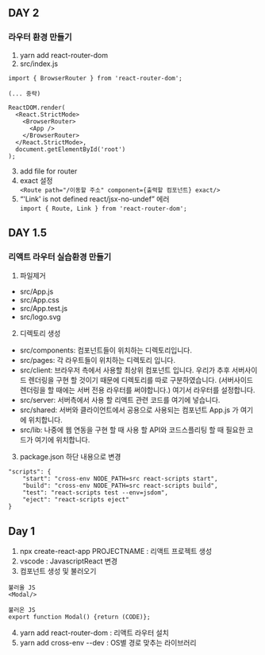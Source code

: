 ## DAY 2
### 라우터 환경 만들기
1. yarn add react-router-dom
2. src/index.js
```
import { BrowserRouter } from 'react-router-dom';

(... 중략)

ReactDOM.render(
  <React.StrictMode>
    <BrowserRouter>
      <App />
    </BrowserRouter>
  </React.StrictMode>,
  document.getElementById('root')
);
```
3. add file for router
4. exact 설정   
`<Route path="/이동할 주소" component={출력할 컴포넌트} exact/>`
5. “'Link' is not defined react/jsx-no-undef” 에러   
`import { Route, Link } from 'react-router-dom';`

## DAY 1.5
### 리액트 라우터 실습환경 만들기 
1. 파일제거
- src/App.js
- src/App.css
- src/App.test.js
- src/logo.svg   
   
2. 디렉토리 생성
- src/components: 컴포넌트들이 위치하는 디렉토리입니다.
- src/pages: 각 라우트들이 위치하는 디렉토리 입니다.
- src/client: 브라우저 측에서 사용할 최상위 컴포넌트 입니다. 우리가 추후 서버사이드 렌더링을 구현 할 것이기 때문에 디렉토리를 따로 구분하였습니다. (서버사이드 렌더링을 할 때에는 서버 전용 라우터를 써야합니다.) 여기서 라우터를 설정합니다.
- src/server: 서버측에서 사용 할 리액트 관련 코드를 여기에 넣습니다.
- src/shared: 서버와 클라이언트에서 공용으로 사용되는 컴포넌트 App.js 가 여기에 위치합니다.
- src/lib: 나중에 웹 연동을 구현 할 때 사용 할 API와 코드스플리팅 할 때 필요한 코드가 여기에 위치합니다.

3. package.json 하단 내용으로 변경
```
"scripts": {
    "start": "cross-env NODE_PATH=src react-scripts start",
    "build": "cross-env NODE_PATH=src react-scripts build",
    "test": "react-scripts test --env=jsdom",
    "eject": "react-scripts eject"
}
```

## Day 1
1. npx create-react-app PROJECTNAME : 리액트 프로젝트 생성
2. vscode : JavascriptReact 변경
3. 컴포넌트 생성 및 불러오기
```
불러올 JS
<Modal/>

불러온 JS
export function Modal() {return (CODE)};
```
4. yarn add react-router-dom : 리액트 라우터 설치
5. yarn add cross-env --dev : OS별 경로 맞추는 라이브러리
